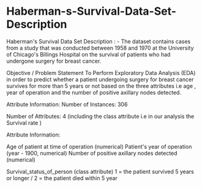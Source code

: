 # Haberman-s-Survival-Data-Set-Description

Haberman's Survival Data Set Description : -
The dataset contains cases from a study that was conducted between 1958 and 1970 at the University of Chicago's Billings Hospital on the survival of patients who had undergone surgery for breast cancer.

Objective / Problem Statement
To Perform Exploratory Data Analysis (EDA) in order to predict whether a patient undergoing surgery for breast cancer survives for more than 5 years or not based on the three attributes i.e age , year of operation and the number of positive axillary nodes detected.

Attribute Information:
Number of Instances: 306

Number of Attributes: 4 (including the class attribute i.e in our analysis the Survival rate )

Attribute Information:

Age of patient at time of operation (numerical) Patient's year of operation (year - 1900, numerical) Number of positive axillary nodes detected (numerical)

Survival_status_of_person (class attribute) 1 = the patient survived 5 years or longer / 2 = the patient died within 5 year
